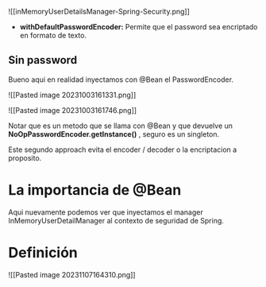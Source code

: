 ![[inMemoryUserDetailsManager-Spring-Security.png]]

* **withDefaultPasswordEncoder:** Permite que el password sea encriptado en formato de texto.

## Sin password

Bueno aqui en realidad inyectamos con @Bean el PasswordEncoder.

![[Pasted image 20231003161331.png]]

![[Pasted image 20231003161746.png]]

Notar que es un metodo que se llama con @Bean y que devuelve un **NoOpPasswordEncoder.getInstance()** , seguro es un singleton.

Este segundo approach evita el encoder / decoder o la encriptacion a proposito.

# La importancia de @Bean

Aqui nuevamente podemos ver que inyectamos el manager InMemoryUserDetailManager al contexto de seguridad de Spring.

# Definición

![[Pasted image 20231107164310.png]]

